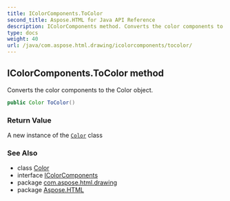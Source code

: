 ```yaml
---
title: IColorComponents.ToColor
second_title: Aspose.HTML for Java API Reference
description: IColorComponents method. Converts the color components to the Color object
type: docs
weight: 40
url: /java/com.aspose.html.drawing/icolorcomponents/tocolor/
---
```

## IColorComponents.ToColor method

Converts the color components to the Color object.

```java
public Color ToColor()
```

### Return Value

A new instance of the [`Color`](../../color/) class

### See Also

* class [Color](../../color/)
* interface [IColorComponents](../)
* package [com.aspose.html.drawing](../../../com.aspose.html.drawing/)
* package [Aspose.HTML](../../../)

